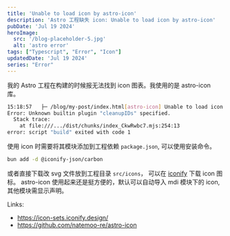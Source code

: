 ```yaml
---
title: 'Unable to load icon by astro-icon'
description: 'Astro 工程缺失 icon: Unable to load icon by astro-icon'
pubDate: 'Jul 19 2024'
heroImage: 
  src: '/blog-placeholder-5.jpg'
  alt: 'astro error'
tags: ["Typescript", "Error", "Icon"]
updatedDate: 'Jul 19 2024'
series: "Error"
---
```



我的 Astro 工程在构建的时候报无法找到 icon 图表。我使用的是 astro-icon 库。

```bash
15:18:57   ├─ /blog/my-post/index.html[astro-icon] Unable to load icon "carbon:tag-group"!
Error: Unknown builtin plugin "cleanupIDs" specified.
  Stack trace:
    at file:///.../dist/chunks/index_CkwRwbc7.mjs:254:13
error: script "build" exited with code 1

```

使用 icon 时需要将其模块添加到工程依赖 `package.json`, 可以使用安装命令。

```bash
bun add -d @iconify-json/carbon
```

或者直接下载改 svg 文件放到工程目录 `src/icons`， 可以在 [iconify](https://icon-sets.iconify.design/) 下载 icon 图标。
astro-icon 使用起来还是挺方便的，默认可以自动导入 mdi 模块下的 icon, 其他模块需显示声明。



Links:
- https://icon-sets.iconify.design/
- https://github.com/natemoo-re/astro-icon
